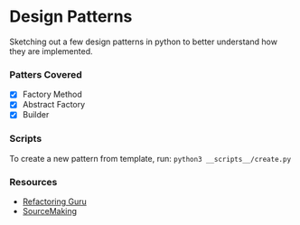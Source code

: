 # Design Patterns

Sketching out a few design patterns in python to better understand how they are implemented.

### Patters Covered

- [x] Factory Method
- [x] Abstract Factory
- [x] Builder

### Scripts

To create a new pattern from template, run:
`python3 __scripts__/create.py`

### Resources

- [Refactoring Guru](https://refactoring.guru/)
- [SourceMaking](https://sourcemaking.com/)
